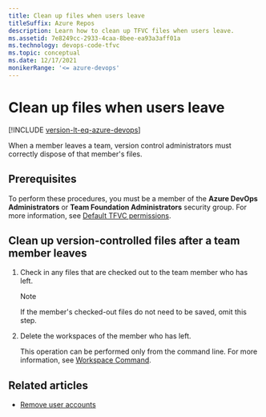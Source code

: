 ```yaml
---
title: Clean up files when users leave
titleSuffix: Azure Repos
description: Learn how to clean up TFVC files when users leave.
ms.assetid: 7e8249cc-2933-4caa-8bee-ea93a3aff01a
ms.technology: devops-code-tfvc
ms.topic: conceptual
ms.date: 12/17/2021
monikerRange: '<= azure-devops'
---
```



# Clean up files when users leave

[!INCLUDE [version-lt-eq-azure-devops](../../includes/version-lt-eq-azure-devops.md)]

When a member leaves a team, version control administrators must correctly dispose of that member's files.

## Prerequisites

To perform these procedures, you must be a member of the **Azure DevOps Administrators** or **Team Foundation Administrators** security group. For more information, see [Default TFVC permissions](../../organizations/security/default-tfvc-permissions.md).

## Clean up version-controlled files after a team member leaves

1.  Check in any files that are checked out to the team member who has left.

    > [!NOTE]
    > If the member's checked-out files do not need to be saved, omit this step.

2.  Delete the workspaces of the member who has left.

    This operation can be performed only from the command line. For more information, see [Workspace Command](workspace-command.md).

## Related articles

- [Remove user accounts](../../organizations/security/remove-users-prohibit-access.md)